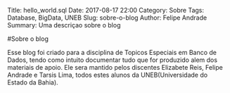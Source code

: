 Title: hello_world.sql
Date: 2017-08-17 22:00
Category: Sobre
Tags: Database, BigData, UNEB
Slug: sobre-o-blog
Author: Felipe Andrade
Summary: Uma descriçao sobre o blog

#Sobre o blog

Esse blog foi criado para a disciplina de Topicos Especiais em Banco de Dados, tendo como intuito documentar
tudo que for produzido alem dos materiais de apoio.
Ele sera mantido pelos discentes Elizabete Reis, Felipe Andrade e Tarsis Lima, todos estes alunos da UNEB(Universidade do Estado da Bahia).

